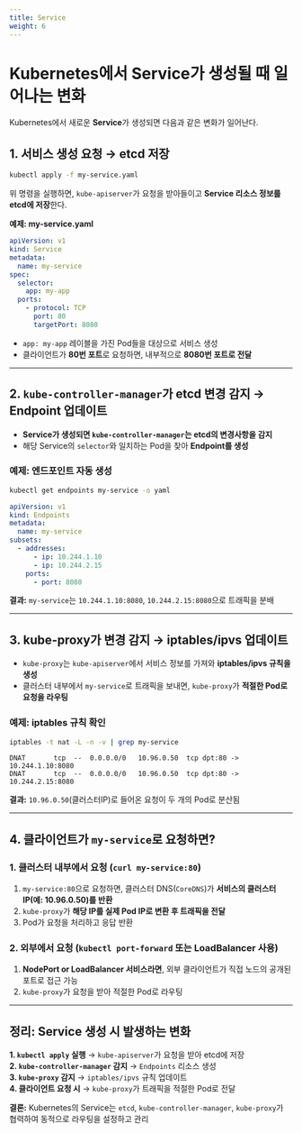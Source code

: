 ```yaml
---
title: Service
weight: 6
---
```

# **Kubernetes에서 Service가 생성될 때 일어나는 변화**  

Kubernetes에서 새로운 **Service**가 생성되면 다음과 같은 변화가 일어난다.  

## **1. 서비스 생성 요청 → etcd 저장**  
```sh
kubectl apply -f my-service.yaml
```
위 명령을 실행하면, `kube-apiserver`가 요청을 받아들이고 **Service 리소스 정보를 etcd에 저장**한다.  

**예제: my-service.yaml**
```yaml
apiVersion: v1
kind: Service
metadata:
  name: my-service
spec:
  selector:
    app: my-app
  ports:
    - protocol: TCP
      port: 80
      targetPort: 8080
```
- `app: my-app` 레이블을 가진 Pod들을 대상으로 서비스 생성  
- 클라이언트가 **80번 포트**로 요청하면, 내부적으로 **8080번 포트로 전달**  

---

## **2. `kube-controller-manager`가 etcd 변경 감지 → Endpoint 업데이트**  
- **Service가 생성되면 `kube-controller-manager`는 etcd의 변경사항을 감지**  
- 해당 Service의 `selector`와 일치하는 Pod을 찾아 **Endpoint를 생성**  

### **예제: 엔드포인트 자동 생성**
```sh
kubectl get endpoints my-service -o yaml
```
```yaml
apiVersion: v1
kind: Endpoints
metadata:
  name: my-service
subsets:
  - addresses:
      - ip: 10.244.1.10
      - ip: 10.244.2.15
    ports:
      - port: 8080
```
**결과:** `my-service`는 `10.244.1.10:8080`, `10.244.2.15:8080`으로 트래픽을 분배  

---

## **3. kube-proxy가 변경 감지 → iptables/ipvs 업데이트**  
- `kube-proxy`는 `kube-apiserver`에서 서비스 정보를 가져와 **iptables/ipvs 규칙을 생성**  
- 클러스터 내부에서 `my-service`로 트래픽을 보내면, `kube-proxy`가 **적절한 Pod로 요청을 라우팅**  

### **예제: iptables 규칙 확인**  
```sh
iptables -t nat -L -n -v | grep my-service
```
```
DNAT       tcp  --  0.0.0.0/0   10.96.0.50  tcp dpt:80 -> 10.244.1.10:8080
DNAT       tcp  --  0.0.0.0/0   10.96.0.50  tcp dpt:80 -> 10.244.2.15:8080
```
**결과:** `10.96.0.50`(클러스터IP)로 들어온 요청이 두 개의 Pod로 분산됨  

---

## **4. 클라이언트가 `my-service`로 요청하면?**  
### 1. 클러스터 내부에서 요청 (`curl my-service:80`)  
1. `my-service:80`으로 요청하면, 클러스터 DNS(`CoreDNS`)가 **서비스의 클러스터 IP(예: 10.96.0.50)를 반환**  
2. `kube-proxy`가 **해당 IP를 실제 Pod IP로 변환 후 트래픽을 전달**  
3. Pod가 요청을 처리하고 응답 반환  

### 2. 외부에서 요청 (`kubectl port-forward` 또는 LoadBalancer 사용)  
1. **NodePort or LoadBalancer 서비스라면**, 외부 클라이언트가 직접 노드의 공개된 포트로 접근 가능  
2. `kube-proxy`가 요청을 받아 적절한 Pod로 라우팅  

---

## **정리: Service 생성 시 발생하는 변화**  
**1. `kubectl apply` 실행** → `kube-apiserver`가 요청을 받아 etcd에 저장  
**2. `kube-controller-manager` 감지** → `Endpoints` 리소스 생성  
**3. `kube-proxy` 감지** → `iptables/ipvs` 규칙 업데이트  
**4. 클라이언트 요청 시** → `kube-proxy`가 트래픽을 적절한 Pod로 전달  

**결론:** Kubernetes의 Service는 `etcd`, `kube-controller-manager`, `kube-proxy`가 협력하여 동적으로 라우팅을 설정하고 관리